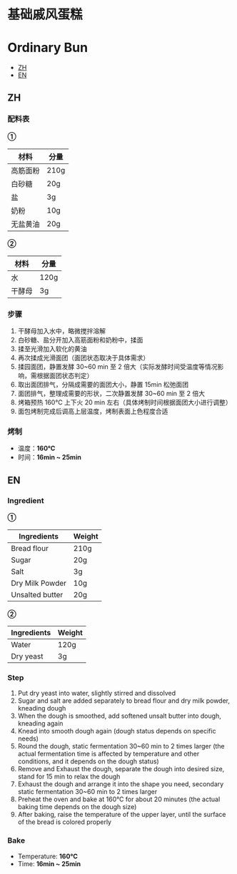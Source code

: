# 基础戚风蛋糕
# Ordinary Bun

* [ZH](#ZH)
* [EN](#EN)

## ZH
### 配料表
#### ①
材料 | 分量 |
------ | ------- |
高筋面粉 | 210g |
白砂糖   | 20g |
盐      | 3g |
奶粉    | 10g |
无盐黄油 | 20g

#### ②
材料 | 分量 |
----- | ----- |
水    | 120g |
干酵母 | 3g |

### 步骤
1. 干酵母加入水中，略微搅拌溶解
2. 白砂糖、盐分开加入高筋面粉和奶粉中，揉面
3. 揉至光滑加入软化的黄油
4. 再次揉成光滑面团（面团状态取决于具体需求）
5. 揉园面团，静置发酵 30~60 min 至 2 倍大（实际发酵时间受温度等情况影响，需根据面团状态判定）
6. 取出面团排气，分隔成需要的面团大小，静置 15min 松弛面团
7. 面团排气，整理成需要的形状，二次静置发酵 30~60 min 至 2 倍大
8. 烤箱预热 160℃ 上下火 20 min 左右（具体烤制时间根据面团大小进行调整）
9. 面包烤制完成后调高上层温度，烤制表面上色程度合适

### 烤制
* 温度：**160℃**
* 时间：**16min ~ 25min**


## EN
### Ingredient
#### ①
Ingredients | Weight
----- | -----
Bread flour | 210g |
Sugar | 20g |
Salt | 3g |
Dry Milk Powder | 10g |
Unsalted butter | 20g |

#### ②
Ingredients | Weight
----- | -----
Water | 120g |
Dry yeast | 3g |

### Step
1. Put dry yeast into water, slightly stirred and dissolved
2. Sugar and salt are added separately to bread flour and dry milk powder, kneading dough
3. When the dough is smoothed, add softened unsalt butter into dough, kneading again
4. Knead into smooth dough again (dough status depends on specific needs)
5. Round the dough, static fermentation 30~60 min to 2 times larger (the actual fermentation time is affected by temperature and other conditions, and it depends on the dough status)
6. Remove and Exhaust the dough, separate the dough into desired size, stand for 15 min to relax the dough
7. Exhaust the dough and arrange it into the shape you need, secondary static fermentation 30~60 min to 2 times larger
8. Preheat the oven and bake at 160℃ for about 20 minutes (the actual baking time depends on the dough size)
9. After baking, raise the temperature of the upper layer, until the surface of the bread is colored properly

### Bake
* Temperature: **160℃**
* Time: **16min ~ 25min**
